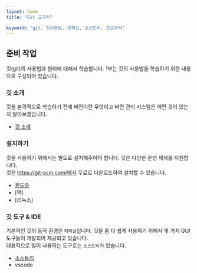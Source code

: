 ```yaml
---
layout: home
title: "Git 교과서"

keyword: "git, 깃사용법, 깃허브, 소스트리, 깃교과서"
---
```

## 준비 작업
깃(git)의 사용법과 원리에 대해서 학습합니다. 1부는 깃의 사용법을 학습하기 위한 내용으로 구성되어 있습니다. 

### 깃 소개
깃을 본격적으로 학습하기 전에 버전이란 무엇이고 버전 관리 시스템은 어떤 것이 있는지 알아보겠습니다.
* [깃 소개](intro)

### 설치하기
깃을 사용하기 위해서는 별도로 설치해주어야 합니다. 깃은 다양한 운영 체제를 지원합니다.  
깃은 https://git-scm.com/에서 무료로 다운로드하여 설치할 수 있습니다.

* [윈도우](/setup/windows)
* [맥]
* [리눅스]

### 깃 도구 & IDE
기본적인 깃의 동작 환경은 `터미널`입니다. 깃을 좀 더 쉽게 사용하기 위해서 몇 가지 GUI 도구들이 개발되어 제공되고 있습니다.  
대표적으로 많이 사용하는 도구로는 `소스트리`가 있습니다.

* [소스트리](/setup/sourcetree)
* vscode









